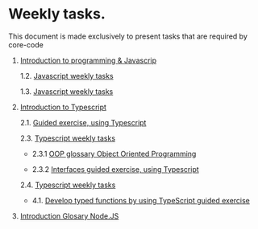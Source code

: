 # Weekly tasks.

This document is made exclusively to present tasks that are required by core-code

1. [Introduction to programming & Javascrip](https://github.com/wisdown/core-code-from-scratch-readme/blob/main/Challeng-weeks/week-1.md)

    1.2. [Javascript weekly tasks](https://github.com/wisdown/core-code-from-scratch-readme/blob/main/Challeng-weeks/week-2.md)

    1.3. [Javascript weekly tasks](https://github.com/wisdown/core-code-from-scratch-readme/blob/main/Challeng-weeks/week-3.md)

2. [Introduction to Typescript](https://github.com/wisdown/core-code-from-scratch-readme/blob/main/Challeng-weeks/week-6.md)

    2.1. [Guided exercise, using Typescript](https://github.com/wisdown/core-code-from-scratch-readme/blob/main/Challeng-weeks/week-6.1.md)


    2.3. [Typescript weekly tasks](https://github.com/wisdown/core-code-from-scratch-readme/blob/main/Challeng-weeks/week-7.md)

      - 2.3.1 [OOP glossary Object Oriented Programming ](https://github.com/wisdown/core-code-from-scratch-readme/blob/main/Challeng-weeks/OPP.md)

      - 2.3.2 [Interfaces guided exercise, using Typescript](https://github.com/wisdown/core-code-from-scratch-readme/blob/main/Challeng-weeks/week-7.1.md)

    2.4. [Typescript weekly tasks](https://github.com/wisdown/core-code-from-scratch-readme/blob/main/Challeng-weeks/week-8.md)

      - 4.1. [Develop typed functions by using TypeScript guided exercise ](https://github.com/wisdown/core-code-from-scratch-readme/blob/main/Challeng-weeks/week-8.1.md)

3. [Introduction Glosary Node.JS](https://github.com/wisdown/core-code-from-scratch-readme/blob/main/Challeng-weeks/week-11.md)
